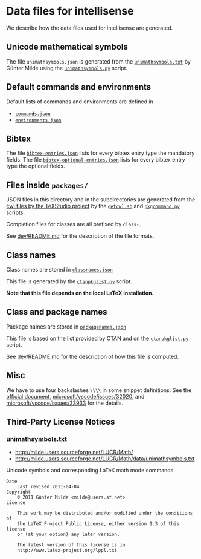 # Data files for intellisense

We describe how the data files used for intellisense are generated.

## Unicode mathematical symbols

The file `unimathsymbols.json` is generated from the [`unimathsymbols.txt`](http://milde.users.sourceforge.net/LUCR/Math/data/unimathsymbols.txt) by Günter Milde using the [`unimathsymbols.py`](../dev/unimathsymbols.py) script.

## Default commands and environments

Default lists of commands and environments are defined in

- [`commands.json`](commands.json)
- [`environments.json`](environments.json)

## Bibtex

The file [`bibtex-entries.json`](]bibtex-entries.json) lists for every bibtex entry type the mandatory fields. The file [`bibtex-optional-entries.json`](]bibtex-optional-entries.json) lists for every bibtex entry type the optional fields.

## Files inside `packages/`

JSON files in this directory and in the subdirectories are generated from the [cwl files by the TeXStudio project](https://github.com/texstudio-org/texstudio/tree/master/completion) by the [`getcwl.sh`](../dev/getcwl.sh) and [`pkgcommand.py`](../dev/pkgcommand.py) scripts.

Completion files for classes are all prefixed by `class-`.

See [dev/README.md](../dev/README.md#pkgcommand.py) for the description of the file formats.

## Class names

Class names are stored in [`classnames.json`](classnames.json)

This file is generated by the [`ctanpkglist.py`](../dev/ctanpkglist.py) script.

**Note that this file depends on the local LaTeX installation.**

## Class and package names

Package names are stored in [`packagenames.json`](packagenames.json)

This file is based on the list provided by [CTAN](https://ctan.org/json/2.0/packages) and on the [`ctanpkglist.py`](../dev/ctanpkglist.py) script.

See [dev/README.md](../dev/README.md#ctanpkglist.py) for the description of how this file is computed.

## Misc

We have to use four backslashes `\\\\` in some snippet definitions. See  the [official document](https://code.visualstudio.com/docs/editor/userdefinedsnippets#_grammar), [microsoft/vscode/issues/32020](https://github.com/microsoft/vscode/issues/32020), and [microsoft/vscode/issues/33933](https://github.com/microsoft/vscode/issues/33933) for the details.

## Third-Party License Notices

### unimathsymbols.txt

- http://milde.users.sourceforge.net/LUCR/Math/
- http://milde.users.sourceforge.net/LUCR/Math/data/unimathsymbols.txt

Unicode symbols and corresponding LaTeX math mode commands

```
Date
    Last revised 2011-04-04
Copyright
    © 2011 Günter Milde <milde@users.sf.net>
Licence

    This work may be distributed and/or modified under the conditions of
    the LaTeX Project Public License, either version 1.3 of this license
    or (at your option) any later version.

    The latest version of this license is in
    http://www.latex-project.org/lppl.txt
```
